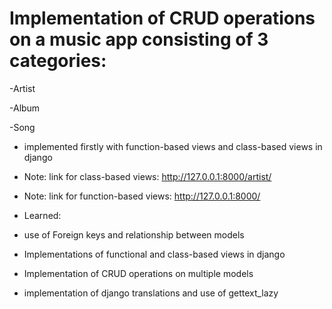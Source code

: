 # Implementation of CRUD operations on a music app consisting of 3 categories:

-Artist

-Album 

-Song 

- implemented firstly with function-based views and class-based views in django

- Note: link for class-based views:
        http://127.0.0.1:8000/artist/
- Note: link for function-based views:
        http://127.0.0.1:8000/

- Learned:
- use of Foreign keys and relationship between models
- Implementations of functional and class-based views in django 
- Implementation of CRUD operations on multiple models
- implementation of django translations and use of gettext_lazy